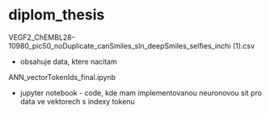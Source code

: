 # diplom_thesis
VEGF2_ChEMBL28-10980_pic50_noDuplicate_canSmiles_sln_deepSmiles_selfies_inchi (1).csv
- obsahuje data, ktere nacitam

ANN_vectorTokenIds_final.ipynb
- jupyter notebook - code, kde mam implementovanou neuronovou sit pro data ve vektorech s indexy tokenu

